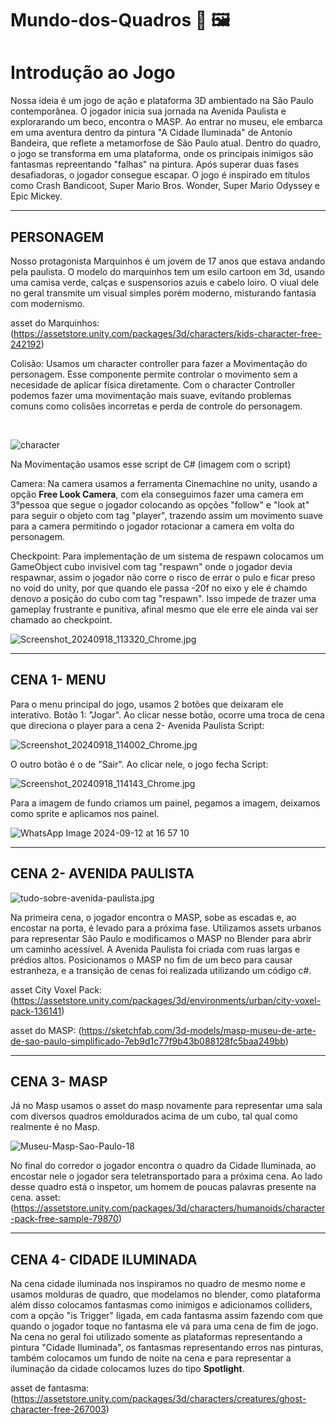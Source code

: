 # Mundo-dos-Quadros 🎨 🖼️

<h1>Introdução ao Jogo</h1>

 Nossa ideia é um jogo de ação e plataforma 3D ambientado na São Paulo contemporânea. O jogador inicia sua jornada na Avenida Paulista e explorarando um beco, encontra o MASP. Ao entrar no museu, ele embarca em uma aventura dentro da pintura "A Cidade Iluminada" de Antonio Bandeira, que reflete a metamorfose de São Paulo atual. Dentro do quadro, o jogo se transforma em uma plataforma, onde os principais inimigos são fantasmas repreentando "falhas" na pintura. Após superar duas fases desafiadoras, o jogador consegue escapar. O jogo é inspirado em títulos como Crash Bandicoot, Super Mario Bros. Wonder, Super Mario Odyssey e Epic Mickey.


<hr>

<h2>PERSONAGEM</h2>

Nosso protagonista Marquinhos é um jovem de 17 anos que estava andando pela paulista. O modelo do marquinhos tem um esilo cartoon em 3d, usando uma camisa verde, calças e suspensorios azuis e cabelo loiro. O viual dele no geral transmite um visual simples porém moderno, misturando fantasia com modernismo.


asset do Marquinhos: (https://assetstore.unity.com/packages/3d/characters/kids-character-free-242192)


Colisão: Usamos um character controller para fazer a Movimentação do personagem. Esse componente permite controlar o movimento sem a necesidade de aplicar física diretamente. Com o character Controller podemos fazer uma movimentação mais suave, evitando problemas comuns como colisões incorretas e perda de controle do personagem.

<br>

![character](https://github.com/user-attachments/assets/c1fc80e1-f5ef-4d8c-85a8-0745a61031d1)

Na Movimentação usamos esse script de C#
(imagem com o script)

Camera: Na camera usamos a ferramenta Cinemachine no unity, usando a opção <strong>Free Look Camera</strong>, com ela conseguimos fazer uma camera em 3°pessoa que segue o jogador colocando as opções "follow" e "look at" para seguir o objeto com tag "player", trazendo assim um movimento suave para a camera permitindo o jogador rotacionar a camera em volta do personagem.

Checkpoint: Para implementação de um sistema de respawn colocamos um GameObject cubo invisivel com tag "respawn" onde o jogador devia respawnar, assim o jogador não corre o risco de errar o pulo e ficar preso no void do unity, por que quando ele passa -20f no eixo y ele é chamdo denovo a posição do cubo com tag "respawn". Isso impede de trazer uma gameplay frustrante e punitiva, afinal mesmo que ele erre ele ainda vai ser chamado ao checkpoint.

![Screenshot_20240918_113320_Chrome.jpg](https://github.com/user-attachments/assets/cd536471-4c4d-4bf9-a0fb-81801cade4f3)

<hr>

<h2>CENA 1- MENU</h2>
Para o menu principal do jogo, usamos 2 botões que deixaram ele interativo. Botão 1: "Jogar". Ao clicar nesse botão, ocorre uma troca de cena que direciona o player para a cena 2- Avenida Paulista
Script: 

![Screenshot_20240918_114002_Chrome.jpg](https://github.com/user-attachments/assets/57fca435-bae7-474d-ad72-05e97e873747)

O outro botão é o de "Sair". Ao clicar nele, o jogo fecha
Script:

![Screenshot_20240918_114143_Chrome.jpg](https://github.com/user-attachments/assets/29075cdd-fae6-437e-8271-47bf6a168910)

Para a imagem de fundo criamos um painel, pegamos a imagem, deixamos como sprite e aplicamos nos painel.

![WhatsApp Image 2024-09-12 at 16 57 10](https://github.com/user-attachments/assets/9634a90f-0a2d-44cb-b9c3-fb10513cf9ba)

<hr>

<h2>CENA 2- AVENIDA PAULISTA</h2>

![tudo-sobre-avenida-paulista.jpg](https://github.com/user-attachments/assets/8cd0252c-ad73-4d71-97ba-e55474288531)

Na primeira cena, o jogador encontra o MASP, sobe as escadas e, ao encostar na porta, é levado para a próxima fase. Utilizamos assets urbanos para representar São Paulo e modificamos o MASP no Blender para abrir um caminho acessível. A Avenida Paulista foi criada com ruas largas e prédios altos. Posicionamos o MASP no fim de um beco para causar estranheza, e a transição de cenas foi realizada utilizando um código c#.

asset City Voxel Pack: (https://assetstore.unity.com/packages/3d/environments/urban/city-voxel-pack-136141)

asset do MASP: (https://sketchfab.com/3d-models/masp-museu-de-arte-de-sao-paulo-simplificado-7eb9d1c77f9b43b088128fc5baa249bb)

<hr>

<h2>CENA 3- MASP</h2>
Já no Masp usamos o asset do masp novamente para representar uma sala com diversos quadros emoldurados acima de um cubo, tal qual como realmente é no Masp.

![Museu-Masp-Sao-Paulo-18](https://github.com/user-attachments/assets/4d610717-a904-41e9-b753-de743bcb1091)

No final do corredor o jogador encontra o quadro da Cidade Iluminada, ao encostar nele o jogador sera teletransportado para a próxima cena. Ao lado desse quadro está o inspetor, um homem de poucas palavras presente na cena.
asset: (https://assetstore.unity.com/packages/3d/characters/humanoids/character-pack-free-sample-79870)

<hr>

<h2>CENA 4- CIDADE ILUMINADA</h2>
Na cena cidade iluminada nos inspiramos no quadro de mesmo nome e usamos molduras de quadro, que modelamos no blender, como plataforma além disso colocamos fantasmas como inimigos e adicionamos colliders, com a opção "is Trigger" ligada, em cada fantasma assim fazendo com que quando o jogador toque no fantasma ele vá para uma cena de fim de jogo. Na cena no geral foi utilizado somente as plataformas representando a pintura "Cidade Iluminada", os fantasmas representando erros nas pinturas, também colocamos um fundo de noite na cena e para representar a iluminação da cidade colocamos luzes do tipo <strong>Spotlight</strong>.

asset de fantasma: (https://assetstore.unity.com/packages/3d/characters/creatures/ghost-character-free-267003)
